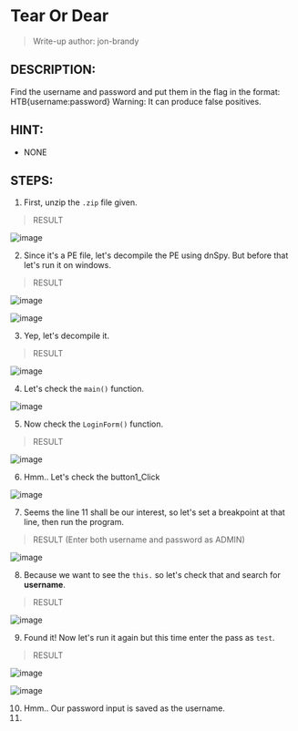 # Tear Or Dear
> Write-up author: jon-brandy
## DESCRIPTION:
Find the username and password and put them in the flag in the format: HTB{username:password}
Warning: It can produce false positives.
## HINT:
- NONE
## STEPS:
1. First, unzip the `.zip` file given.

> RESULT

![image](https://user-images.githubusercontent.com/70703371/212461568-6f99e9a5-2a5b-47dc-bed9-afcc0bf5e4d8.png)


2. Since it's a PE file, let's decompile the PE using dnSpy. But before that let's run it on windows.

> RESULT

![image](https://user-images.githubusercontent.com/70703371/212461616-0511d26b-51bb-4cd6-ad54-89733071ea92.png)


![image](https://user-images.githubusercontent.com/70703371/212461635-b25ea661-bc38-4edf-87f6-7f4516ac4a8d.png)


3. Yep, let's decompile it.

> RESULT

![image](https://user-images.githubusercontent.com/70703371/212461670-f019b8da-8e19-40f2-8b88-e08634364318.png)


4. Let's check the `main()` function.

![image](https://user-images.githubusercontent.com/70703371/212461707-35c81cb2-c170-435c-b63a-aea659124d85.png)


5. Now check the `LoginForm()` function.

> RESULT

![image](https://user-images.githubusercontent.com/70703371/212461745-e7bf873b-8b3a-4bb7-95f5-d6fb726526fb.png)


6. Hmm.. Let's check the button1_Click

![image](https://user-images.githubusercontent.com/70703371/212461900-1b1d6609-5617-45b2-9e4f-fe06c1a4d71f.png)


7. Seems the line 11 shall be our interest, so let's set a breakpoint at that line, then run the program.

> RESULT (Enter both username and password as ADMIN)

![image](https://user-images.githubusercontent.com/70703371/212462008-2d9cb60d-bbdb-4bc3-b28b-75e6a510e053.png)


8. Because we want to see the `this.` so let's check that and search for **username**.

> RESULT

![image](https://user-images.githubusercontent.com/70703371/212462115-60215074-9ece-49d8-b8d9-551cdba80756.png)


9. Found it! Now let's run it again but this time enter the pass as `test`.

> RESULT

![image](https://user-images.githubusercontent.com/70703371/212462149-61c1d2aa-58a6-43e5-ab2c-4460c6d9b564.png)


![image](https://user-images.githubusercontent.com/70703371/212462174-6dddb2bf-00aa-48bd-8a35-81fd52e75290.png)


10. Hmm.. Our password input is saved as the username.
11. 

